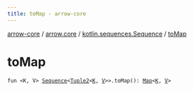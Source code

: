 ```yaml
---
title: toMap - arrow-core
---
```


[arrow-core](../../index.html) / [arrow.core](../index.html) / [kotlin.sequences.Sequence](index.html) / [toMap](./to-map.html)

# toMap

`fun <K, V> `[`Sequence`](https://kotlinlang.org/api/latest/jvm/stdlib/kotlin.sequences/-sequence/index.html)`<`[`Tuple2`](../-tuple2/index.html)`<`[`K`](to-map.html#K)`, `[`V`](to-map.html#V)`>>.toMap(): `[`Map`](https://kotlinlang.org/api/latest/jvm/stdlib/kotlin.collections/-map/index.html)`<`[`K`](to-map.html#K)`, `[`V`](to-map.html#V)`>`